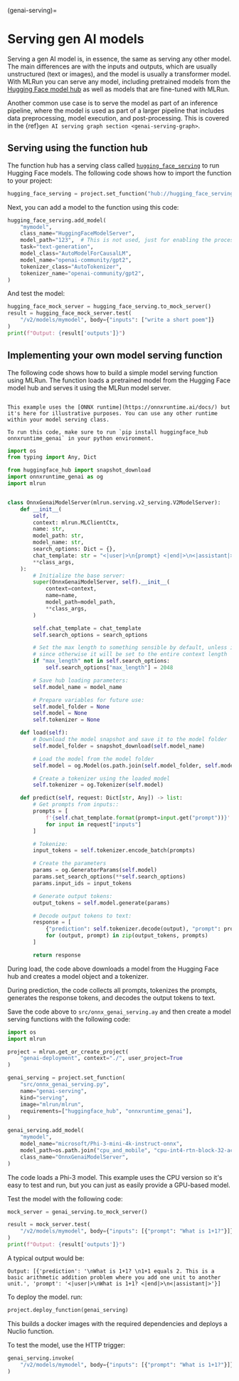 (genai-serving)=
# Serving gen AI models

Serving a gen AI model is, in essence, the same as serving any other model. The main differences are with the inputs and outputs, which are usually unstructured (text or images), and the model is usually a transformer model. With MLRun you can serve any model, including pretrained models from the [Hugging Face model hub](https://huggingface.co/docs/hub/en/models-the-hub) as well as models that are fine-tuned with MLRun.

Another common use case is to serve the model as part of an inference pipeline, where the model is used as part of a larger pipeline that includes data preprocessing, model execution, and post-processing. This is covered in the {ref}`gen AI serving graph section <genai-serving-graph>`.


## Serving using the function hub

The function hub has a serving class called [`hugging_face_serving`](https://www.mlrun.org/hub/functions/master/hugging_face_serving/) to run Hugging Face models. The following code shows how to import the function to your project:

```python
hugging_face_serving = project.set_function("hub://hugging_face_serving")
```

Next, you can add a model to the function using this code:

```python
hugging_face_serving.add_model(
    "mymodel",
    class_name="HuggingFaceModelServer",
    model_path="123",  # This is not used, just for enabling the process.
    task="text-generation",
    model_class="AutoModelForCausalLM",
    model_name="openai-community/gpt2",
    tokenizer_class="AutoTokenizer",
    tokenizer_name="openai-community/gpt2",
)
```

And test the model:
```python
hugging_face_mock_server = hugging_face_serving.to_mock_server()
result = hugging_face_mock_server.test(
    "/v2/models/mymodel", body={"inputs": ["write a short poem"]}
)
print(f"Output: {result['outputs']}")
```

## Implementing your own model serving function

The following code shows how to build a simple model serving function using MLRun. The function loads a pretrained model from the Hugging Face model hub and serves it using the MLRun model server.

```{admonition} Note

This example uses the [ONNX runtime](https://onnxruntime.ai/docs/) but it's here for illustrative purposes. You can use any other runtime within your model serving class.

To run this code, make sure to run `pip install huggingface_hub onnxruntime_genai` in your python environment.
```


```python
import os
from typing import Any, Dict

from huggingface_hub import snapshot_download
import onnxruntime_genai as og
import mlrun


class OnnxGenaiModelServer(mlrun.serving.v2_serving.V2ModelServer):
    def __init__(
        self,
        context: mlrun.MLClientCtx,
        name: str,
        model_path: str,
        model_name: str,
        search_options: Dict = {},
        chat_template: str = "<|user|>\n{prompt} <|end|>\n<|assistant|>",
        **class_args,
    ):
        # Initialize the base server:
        super(OnnxGenaiModelServer, self).__init__(
            context=context,
            name=name,
            model_path=model_path,
            **class_args,
        )

        self.chat_template = chat_template
        self.search_options = search_options

        # Set the max length to something sensible by default, unless it is specified by the user,
        # since otherwise it will be set to the entire context length
        if "max_length" not in self.search_options:
            self.search_options["max_length"] = 2048

        # Save hub loading parameters:
        self.model_name = model_name

        # Prepare variables for future use:
        self.model_folder = None
        self.model = None
        self.tokenizer = None

    def load(self):
        # Download the model snapshot and save it to the model folder
        self.model_folder = snapshot_download(self.model_name)

        # Load the model from the model folder
        self.model = og.Model(os.path.join(self.model_folder, self.model_path))

        # Create a tokenizer using the loaded model
        self.tokenizer = og.Tokenizer(self.model)

    def predict(self, request: Dict[str, Any]) -> list:
        # Get prompts from inputs::
        prompts = [
            f'{self.chat_template.format(prompt=input.get("prompt"))}'
            for input in request["inputs"]
        ]

        # Tokenize:
        input_tokens = self.tokenizer.encode_batch(prompts)

        # Create the parameters
        params = og.GeneratorParams(self.model)
        params.set_search_options(**self.search_options)
        params.input_ids = input_tokens

        # Generate output tokens:
        output_tokens = self.model.generate(params)

        # Decode output tokens to text:
        response = [
            {"prediction": self.tokenizer.decode(output), "prompt": prompt}
            for (output, prompt) in zip(output_tokens, prompts)
        ]

        return response
```

During load, the code above downloads a model from the Hugging Face hub and creates a model object and a tokenizer.

During prediction, the code collects all prompts, tokenizes the prompts, generates the response tokens, and decodes the output tokens to text.

Save the code above to `src/onnx_genai_serving.ay` and then create a model serving functions with the following code:

``` python
import os
import mlrun

project = mlrun.get_or_create_project(
    "genai-deployment", context="./", user_project=True
)

genai_serving = project.set_function(
    "src/onnx_genai_serving.py",
    name="genai-serving",
    kind="serving",
    image="mlrun/mlrun",
    requirements=["huggingface_hub", "onnxruntime_genai"],
)

genai_serving.add_model(
    "mymodel",
    model_name="microsoft/Phi-3-mini-4k-instruct-onnx",
    model_path=os.path.join("cpu_and_mobile", "cpu-int4-rtn-block-32-acc-level-4"),
    class_name="OnnxGenaiModelServer",
)
```

The code loads a Phi-3 model. This example uses the CPU version so it's easy to test and run, but you can just as easily provide a GPU-based model.

Test the model with the following code:

```python
mock_server = genai_serving.to_mock_server()

result = mock_server.test(
    "/v2/models/mymodel", body={"inputs": [{"prompt": "What is 1+1?"}]}
)
print(f"Output: {result['outputs']}")
```

A typical output would be:
```
Output: [{'prediction': '\nWhat is 1+1? \n1+1 equals 2. This is a basic arithmetic addition problem where you add one unit to another unit.', 'prompt': '<|user|>\nWhat is 1+1? <|end|>\n<|assistant|>'}]
```

To deploy the model. run:
```python
project.deploy_function(genai_serving)
```

This builds a docker images with the required dependencies and deploys a Nuclio function.

To test the model, use the HTTP trigger:
```python
genai_serving.invoke(
    "/v2/models/mymodel", body={"inputs": [{"prompt": "What is 1+1?"}]}
)
```
